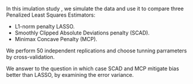 In this imulation study , we simulate the data and use it to compare three Penalized Least Squares Estimators: 
- L1-norm penalty LASSO.
- Smoothly Clipped Absolute Deviations penalty (SCAD). 
- Minimax Concave Penalty (MCP).

 We perform 50 independent replications and choose tunning parrameters by cross-validation.
 
 We answer to the question in which case  SCAD and MCP mitigate bias better than LASSO, by examining the error variance.
